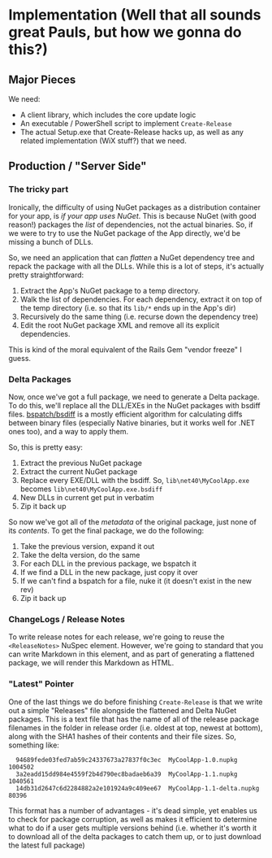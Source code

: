 # Implementation (Well that all sounds great Pauls, but how we gonna do this?)

## Major Pieces

We need:

- A client library, which includes the core update logic
- An executable / PowerShell script to implement `Create-Release`
- The actual Setup.exe that Create-Release hacks up, as well as any related
  implementation (WiX stuff?) that we need.

## Production / "Server Side"

### The tricky part

Ironically, the difficulty of using NuGet packages as a distribution container
for your app, is *if your app uses NuGet*. This is because NuGet (with good
reason!) packages the *list* of dependencies, not the actual binaries. So, if
we were to try to use the NuGet package of the App directly, we'd be missing a
bunch of DLLs.

So, we need an application that can *flatten* a NuGet dependency tree and
repack the package with all the DLLs. While this is a lot of steps, it's
actually pretty straightforward:

1. Extract the App's NuGet package to a temp directory.
1. Walk the list of dependencies. For each dependency, extract it on top of
   the temp directory (i.e. so that its `lib/*` ends up in the App's dir)
1. Recursively do the same thing (i.e. recurse down the dependency tree)
1. Edit the root NuGet package XML and remove all its explicit dependencies.

This is kind of the moral equivalent of the Rails Gem "vendor freeze" I guess.

### Delta Packages

Now, once we've got a full package, we need to generate a Delta package. To do
this, we'll replace all the DLL/EXEs in the NuGet packages with bsdiff files.
[bspatch/bsdiff](http://code.logos.com/blog/2010/12/binary_patching_with_bsdiff.html)
is a  mostly efficient algorithm for calculating diffs between binary files
(especially Native binaries, but it works well for .NET ones too), and a way
to apply them.

So, this is pretty easy:

1. Extract the previous NuGet package
1. Extract the current NuGet package
1. Replace every EXE/DLL with the bsdiff. So, `lib\net40\MyCoolApp.exe`
   becomes `lib\net40\MyCoolApp.exe.bsdiff`
1. New DLLs in current get put in verbatim
1. Zip it back up

So now we've got all of the *metadata* of the original package, just none of
its *contents*. To get the final package, we do the following:

1. Take the previous version, expand it out
1. Take the delta version, do the same
1. For each DLL in the previous package, we bspatch it
1. If we find a DLL in the new package, just copy it over
1. If we can't find a bspatch for a file, nuke it (it doesn't exist in the new
   rev)
1. Zip it back up

### ChangeLogs / Release Notes

To write release notes for each release, we're going to reuse the
`<ReleaseNotes>` NuSpec element. However, we're going to standard that you
can write Markdown in this element, and as part of generating a flattened
package, we will render this Markdown as HTML.

### "Latest" Pointer

One of the last things we do before finishing `Create-Release` is that we
write out a simple "Releases" file alongside the flattened and Delta NuGet
packages. This is a text file that has the name of all of the release package
filenames in the folder in release order (i.e. oldest at top, newest at
bottom), along with the SHA1 hashes of their contents and their file sizes.
So, something like:

```
  94689fede03fed7ab59c24337673a27837f0c3ec  MyCoolApp-1.0.nupkg  1004502
  3a2eadd15dd984e4559f2b4d790ec8badaeb6a39  MyCoolApp-1.1.nupkg  1040561
  14db31d2647c6d2284882a2e101924a9c409ee67  MyCoolApp-1.1-delta.nupkg  80396
```

This format has a number of advantages - it's dead simple, yet enables us to
check for package corruption, as well as makes it efficient to determine what
to do if a user gets multiple versions behind (i.e. whether it's worth it to
download all of the delta packages to catch them up, or to just download the
latest full package)
